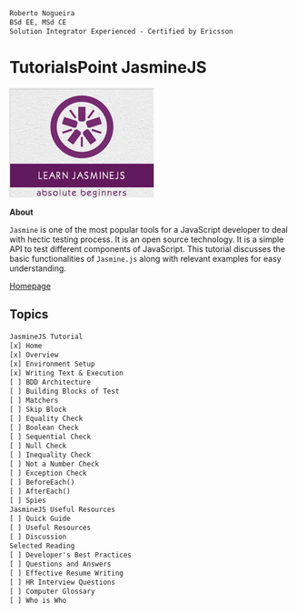 ```
Roberto Nogueira  
BSd EE, MSd CE
Solution Integrator Experienced - Certified by Ericsson
```
# TutorialsPoint JasmineJS

![tutorialspoint image](images/tutorialspoint.png)

**About**

`Jasmine` is one of the most popular tools for a JavaScript developer to deal with hectic testing process. It is an open source technology. It is a simple API to test different components of JavaScript. This tutorial discusses the basic functionalities of `Jasmine.js` along with relevant examples for easy understanding.

[Homepage](https://www.tutorialspoint.com//jasminejs/index.htm)

## Topics
```
JasmineJS Tutorial
[x] Home
[x] Overview
[x] Environment Setup
[x] Writing Text & Execution
[ ] BDD Architecture
[ ] Building Blocks of Test
[ ] Matchers
[ ] Skip Block
[ ] Equality Check
[ ] Boolean Check
[ ] Sequential Check
[ ] Null Check
[ ] Inequality Check
[ ] Not a Number Check
[ ] Exception Check
[ ] BeforeEach()
[ ] AfterEach()
[ ] Spies
JasmineJS Useful Resources
[ ] Quick Guide
[ ] Useful Resources
[ ] Discussion
Selected Reading
[ ] Developer's Best Practices
[ ] Questions and Answers
[ ] Effective Resume Writing
[ ] HR Interview Questions
[ ] Computer Glossary
[ ] Who is Who
```

